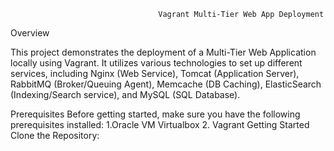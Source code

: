                                      Vagrant Multi-Tier Web App Deployment


								
Overview

This project demonstrates the deployment of a Multi-Tier Web Application locally using Vagrant. It utilizes various technologies to set up different services, including Nginx (Web Service), Tomcat (Application Server), RabbitMQ (Broker/Queuing Agent), Memcache (DB Caching), ElasticSearch (Indexing/Search service), and MySQL (SQL Database).

Prerequisites
 Before getting started, make sure you have the following prerequisites installed:
   1.Oracle VM Virtualbox
   2. Vagrant
Getting Started
Clone the Repository:

